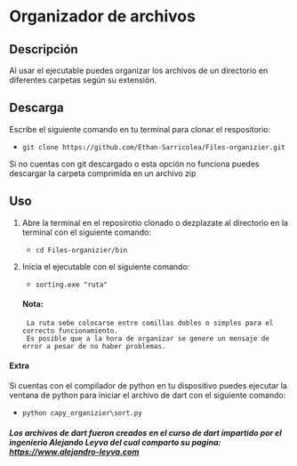 # Organizador de archivos

## Descripción

Al usar el ejecutable puedes organizar los archivos de un directorio en diferentes carpetas según su extensión.

## Descarga

Escribe el siguiente comando en tu terminal para clonar el respositorio:
+ `git clone https://github.com/Ethan-Sarricolea/Files-organizier.git`

Si no cuentas con git descargado o esta opción no funciona puedes descargar la carpeta comprimida en un archivo zip

## Uso

1. Abre la terminal en el reposirotio clonado o dezplazate al directorio en la terminal con el siguiente comando:
    + `cd Files-organizier/bin`

2. Inicia el ejecutable con el siguiente comando:
    + `sorting.exe "ruta"`

    #### Nota:
        La ruta sebe colocarse entre comillas dobles o simples para el correcto funcionamiento.
        Es posible que a la hora de organizar se genere un mensaje de error a pesar de no haber problemas.

#### Extra

Si cuentas con el compilador de python en tu dispositivo puedes ejecutar la ventana de python para iniciar el archivo de dart con el siguiente comando:

+ `python capy_organizier\sort.py`

###### **Los archivos de dart fueron creados en el curso de dart impartido por el ingenierio Alejando Leyva del cual comparto su pagina: https://www.alejandro-leyva.com**